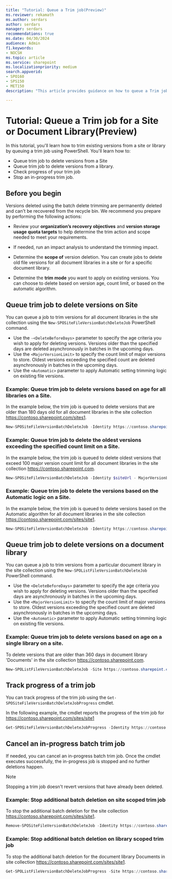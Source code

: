```yaml
---
title: "Tutorial: Queue a Trim job(Preview)"
ms.reviewer: rekamath
ms.author: serdars
author: serdars
manager: serdars
recommendations: true
ms.date: 04/30/2024
audience: Admin
f1.keywords:
- NOCSH
ms.topic: article
ms.service: sharepoint
ms.localizationpriority: medium
search.appverid:
- SPO160
- SPS150
- MET150
description: "This article provides guidance on how to queue a Trim job for a site or document library."

---
```


# Tutorial: Queue a Trim job for a Site or Document Library(Preview)

In this tutorial, you'll learn how to trim existing versions from a site or library by queuing a trim job using PowerShell. You'll learn how to:

- Queue trim job to delete versions from a Site
- Queue trim job to delete versions from a library.
- Check progress of your trim job
- Stop an in-progress trim job.


## Before you begin

Versions deleted using the batch delete trimming are permanently deleted and can't be recovered from the recycle bin. We recommend you prepare by performing the following actions: 
- Review your **organization’s recovery objectives** and **version storage usage quota targets** to help determine the trim action and scope needed to meet your requirements.
 
- If needed, run an impact analysis to understand the trimming impact.
- Determine the **scope of** version deletion. You can create jobs to delete old file versions for all document libraries in a site or for a specific document library.  
- Determine the **trim mode** you want to apply on existing versions. You can choose to delete based on version age, count limit, or based on the automatic algorithm.


## Queue trim job to delete versions on Site

You can queue a job to trim versions for all document libraries in the site collection using the `New-SPOSiteFileVersionBatchDeleteJob` PowerShell command. 
- Use the `-<DeleteBeforeDays>` parameter to specify the age criteria you wish to apply for deleting versions. Versions older than the specified days are deleted asynchronously in batches in the upcoming days. 
- Use the `<MajorVersionLimit>` to specify the count limit of major versions to store. Oldest versions exceeding the specified count are deleted asynchronously in batches in the upcoming days. 
- Use the `<Automatic>` parameter to apply Automatic setting trimming logic on existing file versions. 


### Example: Queue trim job to delete versions based on age for all libraries on a Site.

In the example below, the trim job is queued to  delete versions that are older than 180 days old for all document libraries in the site collection https://contoso.sharepoint.com/sites1.

```PowerShell
New-SPOSiteFileVersionBatchDeleteJob -Identity https://contoso.sharepoint.com/sites/site1 -DeleteBeforeDays 360 
```

### Example: Queue trim job to delete the oldest versions exceeding the specified count limit on a Site.

In the example below, the trim job is queued to delete oldest versions that exceed 100 major version count limit for all document libraries in the site collection https://contoso.sharepoint.com.  

```PowerShell
New-SPOSiteFileVersionBatchDeleteJob -Identity $siteUrl - MajorVersionLimit 100
```
### Example: Queue trim job to delete the versions based on the Automatic logic on a Site.

In the example below, the trim job is queued to delete versions based on the Automatic algorithm for all document libraries in the site collection https://contoso.sharepoint.com/sites/site1.  

```PowerShell
New-SPOSiteFileVersionBatchDeleteJob -Identity https://contoso.sharepoint.com/sites/site1 -Automatic 
```

## Queue trim job to delete versions on a document library

You can queue a job to trim versions from a particular document library in the site collection using the `New-SPOListFileVersionBatchDeleteJob` PowerShell command. 
- Use the `<DeleteBeforeDays>` parameter to specify the age criteria you wish to apply for deleting versions. Versions older than the specified days are asynchronously in batches in the upcoming days. 
- Use the `<MajorVersionLimit>` to specify the count limit of major versions to store. Oldest versions exceeding the specified count are deleted asynchronously in batches in the upcoming days. 
- Use the `<Automatic>` parameter to apply Automatic setting trimming logic on existing file versions. 


### Example: Queue trim job to delete versions based on age on a single library on a site.

To delete versions that are older than 360 days in document library 'Documents' in the site collection https://contoso.sharepoint.com.

```PowerShell
New-SPOListFileVersionBatchDeleteJob -Site https://contoso.sharepoint.com/sites/site1 -List "Documents" -DeleteBeforeDays 360 
```

## Track progress of a trim job

You can track progress of the trim job using the `Get-SPOSiteFileVersionBatchDeleteJobProgress` cmdlet.

In the following example, the cmdlet reports the progress of the trim job for https://contoso.sharepoint.com/sites/site1

```PowerShell
Get-SPOSiteFileVersionBatchDeleteJobProgress -Identity https://contoso.sharepoint.com/sites/site1
```

## Cancel an in-progress batch trim job

If needed, you can cancel an in-progress batch trim job. Once the cmdlet executes successfully, the in-progress job is stopped and no further deletions happen. 

> [!NOTE]
> Stopping a trim job doesn't revert versions that have already been deleted.

### Example: Stop additional batch deletion on site scoped trim job

To stop the additional batch deletion for the site collection https://contoso.sharepoint.com/sites/site1.

```PowerShell
Remove-SPOSiteFileVersionBatchDeleteJob -Identity https://contoso.sharepoint.com/sites/site1
```

### Example: Stop additional batch deletion on library scoped trim job

To stop the additional batch deletion for the document library Documents in site collection https://contoso.sharepoint.com/sites/site1.

```PowerShell
Get-SPOListFileVersionBatchDeleteJobProgress -Site https://contoso.sharepoint.com/sites/site1 -List "Documents"
```

